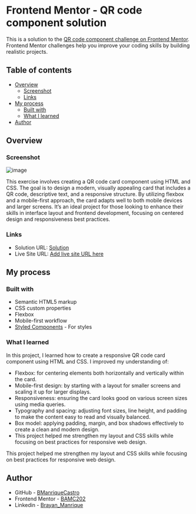 # Frontend Mentor - QR code component solution

This is a solution to the [QR code component challenge on Frontend Mentor](https://www.frontendmentor.io/challenges/qr-code-component-iux_sIO_H). Frontend Mentor challenges help you improve your coding skills by building realistic projects. 

## Table of contents

- [Overview](#overview)
  - [Screenshot](#screenshot)
  - [Links](#links)
- [My process](#my-process)
  - [Built with](#built-with)
  - [What I learned](#what-i-learned)
- [Author](#author)

## Overview

### Screenshot

![image](https://github.com/user-attachments/assets/94e0358b-ef2b-4df0-808b-06ba98564833)


This exercise involves creating a QR code card component using HTML and CSS. The goal is to design a modern, visually appealing card that includes a QR code, descriptive text, and a responsive structure. By utilizing flexbox and a mobile-first approach, the card adapts well to both mobile devices and larger screens. It’s an ideal project for those looking to enhance their skills in interface layout and frontend development, focusing on centered design and responsiveness best practices.


### Links

- Solution URL: [Solution](https://github.com/BManrriqueCastro/CODIGO_QR)
- Live Site URL: [Add live site URL here](https://your-live-site-url.com)

## My process

### Built with

- Semantic HTML5 markup
- CSS custom properties
- Flexbox
- Mobile-first workflow
- [Styled Components](https://styled-components.com/) - For styles


### What I learned

In this project, I learned how to create a responsive QR code card component using HTML and CSS. I improved my understanding of:

- Flexbox: for centering elements both horizontally and vertically within the card.
- Mobile-first design: by starting with a layout for smaller screens and scaling it up for larger displays.
- Responsiveness: ensuring the card looks good on various screen sizes using media queries.
- Typography and spacing: adjusting font sizes, line height, and padding to make the content easy to read and visually balanced.
- Box model: applying padding, margin, and box shadows effectively to create a clean and modern design.
- This project helped me strengthen my layout and CSS skills while focusing on best practices for responsive web design.

This project helped me strengthen my layout and CSS skills while focusing on best practices for responsive web design.

## Author

- GitHub - [BManriqueCastro]([https://www.your-site.com](https://github.com/BManrriqueCastro))
- Frontend Mentor - [BAMC202]([https://www.frontendmentor.io/profile/yourusername](https://www.frontendmentor.io/profile/BManrriqueCastro))
- Linkedin - [Brayan_Manrique]([https://www.twitter.com/yourusername](https://www.linkedin.com/in/bamc202/))



